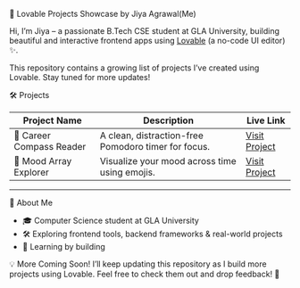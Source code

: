 🚀 Lovable Projects Showcase by Jiya Agrawal(Me)

Hi, I’m Jiya – a passionate B.Tech CSE student at GLA University, building beautiful and interactive frontend apps using [Lovable](https://lovable.so) (a no-code UI editor) ✨.

This repository contains a growing list of projects I’ve created using Lovable. Stay tuned for more updates!


🛠️ Projects

| Project Name               | Description                                           | Live Link                                                |
|---------------------------|-------------------------------------------------------|-----------------------------------------------------------|
| 🧭 Career Compass Reader   | A clean, distraction-free Pomodoro timer for focus.  | [Visit Project](https://career-compass-reader.lovable.app) |
| 🌈 Mood Array Explorer     | Visualize your mood across time using emojis.        | [Visit Project](https://mood-array-explorer.lovable.app/) |

---

 📌 About Me

- 🎓 Computer Science student at GLA University  
- 🛠️ Exploring frontend tools, backend frameworks & real-world projects  
- 🌱 Learning by building


💡 More Coming Soon!
I’ll keep updating this repository as I build more projects using Lovable. Feel free to check them out and drop feedback! 💬
